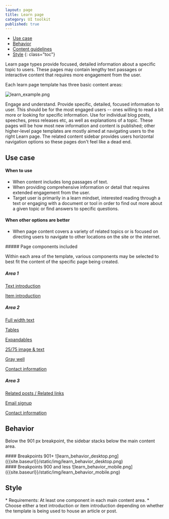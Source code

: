 ```yaml
---
layout: page
title: Learn page
category: UI toolkit
published: true
---
```


- [Use case](#use)
- [Behavior](#behavior)
- [Content guidelines](#content-guidelines)
- [Style](#style)
 {: class="toc"}
 
<p>Learn page types provide focused, detailed information about a specific topic to users. These pages may contain lengthy text passages or interactive content that requires more engagement from the user.</p>
<p>Each learn page template has three basic content areas:</p>

![learn_example.png]({{site.baseurl}}/static/img/learn_example.png)

<p>Engage and understand. Provide specific, detailed, focused information to user. This should be for the most engaged users -- ones willing to read a bit more or looking for specific information. Use for individual blog posts, speeches, press releases etc, as well as explanations of a topic. These pages will be how most new information and content is published; other higher-level page templates are mostly aimed at navigating users to the right Learn page. The related content sidebar provides users horizontal navigation options so these pages don't feel like a dead end.</p>

<h2 id="use">Use case</h2>

<div class="content-67 content-first">

#### When to use
* When content includes long passages of text.
* When providing comprehensive information or detail that requires extended engagement from the user.
* Target user is primarily in a learn mindset, interested reading through a text or engaging with a document or tool in order to find out more about a given topic or find answers to specific questions.

#### When other options are better
* When page content covers a variety of related topics or is focused on directing users to navigate to other locations on the site or the internet.
</div>

<div class="content-33 content-last">
##### Page components included
<p>Within each area of the template, various components may be selected to best fit the content of the specific page being created.</p>

##### Area 1
[Text introduction]()

[Item introduction]()

##### Area 2

[Full width text]()

[Tables]()

[Expandables]()

[25/75 image & text]()

[Gray well]()

[Contact information]()

##### Area 3

[Related posts / Related links]()

[Email signup]()

[Contact information]()


<h2 id="behavior">Behavior</h2>
<p>Below the 901 px breakpoint, the sidebar stacks below the main content area.</p>

<div class="content-67 content-first">
#### Breakpoints 901+
![learn_behavior_desktop.png]({{site.baseurl}}/static/img/learn_behavior_desktop.png)
</div>

<div class="content-33 content-last">
#### Breakpoints 900 and less
![learn_behavior_mobile.png]({{site.baseurl}}/static/img/learn_behavior_mobile.png)
</div>

<h2 id="style">Style</h2>
* Requirements: At least one component in each main content area.
* Choose either a text introduction or item introduction depending on whether the template is being used to house an article or post. 

